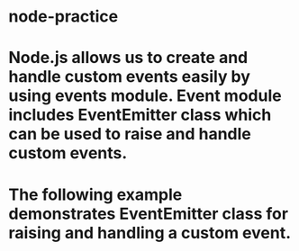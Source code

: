 # node-practice
# Node.js allows us to create and handle custom events easily by using events module. Event module includes EventEmitter class which can be used to raise and handle custom events.

# The following example demonstrates EventEmitter class for raising and handling a custom event.
